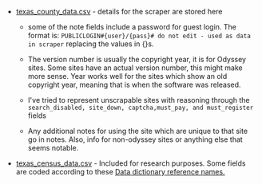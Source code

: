 - [texas_county_data.csv](texas_county_data.csv) - details for the scraper are stored here

  - some of the note fields include a password for guest login. The format is: `PUBLICLOGIN#{user}/{pass}# do not edit - used as data in scraper` replacing the values in {}s.

  - The version number is usually the copyright year, it is for Odyssey sites. Some sites have an actual version number, this might make more sense. Year works well for the sites which show an old copyright year, meaning that is when the software was released.

  - I've tried to represent unscrapable sites with reasoning through the `search_disabled, site_down, captcha,must_pay, and must_register` fields

  - Any additional notes for using the site which are unique to that site go in notes. Also, info for non-odyssey sites or anything else that seems notable.

- [texas_census_data.csv](texas_census_data.csv) - Included for research purposes. Some fields are coded according to these [Data dictionary reference names.](https://www2.census.gov/programs-surveys/decennial/2020/technical-documentation/complete-tech-docs/summary-file/2020Census_PL94_171Redistricting_NationalTechDoc.pdf)
